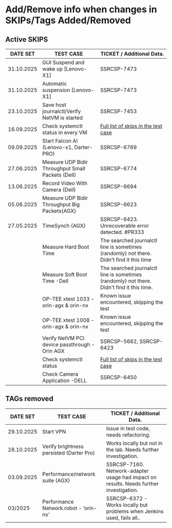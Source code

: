 # Add/Remove info when changes in SKIPs/Tags Added/Removed

## Active SKIPS

| DATE SET   | TEST CASE                                         | TICKET / Additional Data.                                                                       |
|------------|---------------------------------------------------|-------------------------------------------------------------------------------------------------|
| 31.10.2025 | GUI Suspend and wake up [Lenovo-X1]               | SSRCSP-7473                                                                                     |
| 31.10.2025 | Automatic suspension [Lenovo-X1]                  | SSRCSP-7473                                                                                     |
| 23.10.2025 | Save host journalctl/Verify NetVM is started      | SSRCSP-7453                                                                                     |
| 16.09.2025 | Check systemctl status in every VM                | [Full list of skips in the test case](/Robot-Framework/test-suites/functional-tests/vm.robot)   |
| 09.09.2025 | Start Falcon AI (Lenovo-x1, Darter-PRO)           | SSRCSP-6769                                                                                     |
| 27.06.2025 | Measure UDP Bidir Throughput Small Packets (Dell) | SSRCSP-6774                                                                                     |
| 13.06.2025 | Record Video With Camera (Dell)                   | SSRCSP-6694                                                                                     |
| 05.06.2025 | Measure UDP Bidir Throughput Big Packets(AGX)     | SSRCSP-6623                                                                                     |
| 27.05.2025 | TimeSynch (AGX)                                   | SSRCSP-6423. Unrecoverable error detected. #PR333                                               |
|            | Measure Hard Boot Time                            | The searched journalctl line is sometimes (randomly) not there. Didn't find it this time        |
|            | Measure Soft Boot Time -Dell                      | The searched journalctl line is sometimes (randomly) not there. Didn't find it this time.       |
|            | OP-TEE xtest 1033 -orin-agx & orin-nx             | Known issue encountered, skipping the test                                                      |
|            | OP-TEE xtest 1008 -orin-agx & orin-nx             | Known issue encountered, skipping the test                                                      |
|            | Verify NetVM PCI device passthrough -Orin AGX     | SSRCSP-5662, SSRCSP-6423                                                                        |
|            | Check systemctl status                            | [Full list of skips in the test case](/Robot-Framework/test-suites/functional-tests/host.robot) |
|            | Check Camera Application -DELL                    | SSRCSP-6450                                                                                     |

## TAGs removed

| DATE SET   | TEST CASE                                | TICKET / Additional Data.                                                              |
| ---------- | ---------------------------------------- | -------------------------------------------------------------------------------------- |
| 29.10.2025 | Start VPN                                | Issue in test code, needs refactoring.                                                 |
| 28.10.2025 | Verify brightness persisted (Darter Pro) | Works locally but not in the lab. Needs further investigation.                         |
| 03.09.2025 | Performance/network suite (AGX)          | SSRCSP-7160. Network-adapter usage had impact on results. Needs further investigation. |
| 03/2025    | Performance Network.robot - ‘orin-nx’    | SSRCSP-6372 - Works locally but problems when Jenkins used, fails all..                |
